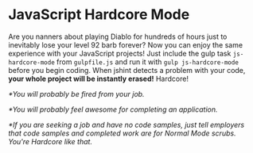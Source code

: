 JavaScript Hardcore Mode
===

Are you nanners about playing Diablo for hundreds of hours just to inevitably lose your level 92 barb forever? Now you can enjoy the same experience with your JavaScript projects! Just include the gulp task `js-hardcore-mode` from `gulpfile.js` and run it with `gulp js-hardcore-mode` before you begin coding. When jshint detects a problem with your code, **your whole project will be instantly erased!** Hardcore!

*\*You will probably be fired from your job.*

*\*You will probably feel awesome for completing an application.*

*\*If you are seeking a job and have no code samples, just tell employers that code samples and completed work are for Normal Mode scrubs. You're Hardcore like that.*